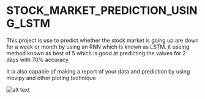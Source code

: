 # STOCK_MARKET_PREDICTION_USING_LSTM
This project is use to predict whether the stock market is going up are down for a week or month by using an RNN which is known as LSTM. it useing method known as best of 5 which is good at predicting the values for 2 days with 70% accuracy

It ia also capable of making a report of your data and prediction by using movipy and other ploting technique 

![alt text](https://github.com/D-mafioso-quasar/STOCK_MARKET_PREDICTION_USING_LSTM/blob/main/43.png](https://github.com/D-mafioso-quasar/STOCK_MARKET_PREDICTION_USING_LSTM/blob/main/static/frame_devil/43.png)?raw=true)
